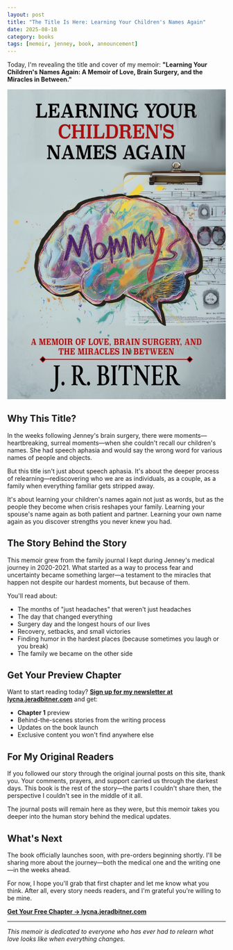 ```yaml
---
layout: post
title: "The Title Is Here: Learning Your Children's Names Again"
date: 2025-08-18
category: books
tags: [memoir, jenney, book, announcement]
---
```


Today, I'm revealing the title and cover of my memoir: **"Learning Your Children's Names Again: A Memoir of Love, Brain Surgery, and the Miracles in Between."**

![Book Cover](/assets/books/learning-your-childrens-names-again/cover-front.jpg)

## Why This Title?

In the weeks following Jenney's brain surgery, there were moments—heartbreaking, surreal moments—when she couldn't recall our children's names. She had speech aphasia and would say the wrong word for various names of people and objects.

But this title isn't just about speech aphasia. It's about the deeper process of relearning—rediscovering who we are as individuals, as a couple, as a family when everything familiar gets stripped away.

It's about learning your children's names again not just as words, but as the people they become when crisis reshapes your family. Learning your spouse's name again as both patient and partner. Learning your own name again as you discover strengths you never knew you had.

## The Story Behind the Story

This memoir grew from the family journal I kept during Jenney's medical journey in 2020-2021. What started as a way to process fear and uncertainty became something larger—a testament to the miracles that happen not despite our hardest moments, but because of them.

You'll read about:

- The months of "just headaches" that weren't just headaches
- The day that changed everything
- Surgery day and the longest hours of our lives  
- Recovery, setbacks, and small victories
- Finding humor in the hardest places (because sometimes you laugh or you break)
- The family we became on the other side

## Get Your Preview Chapter

Want to start reading today? **[Sign up for my newsletter at lycna.jeradbitner.com](https://lycna.jeradbitner.com)** and get:

- **Chapter 1** preview 
- Behind-the-scenes stories from the writing process  
- Updates on the book launch  
- Exclusive content you won't find anywhere else  

## For My Original Readers

If you followed our story through the original journal posts on this site, thank you. Your comments, prayers, and support carried us through the darkest days. This book is the rest of the story—the parts I couldn't share then, the perspective I couldn't see in the middle of it all.

The journal posts will remain here as they were, but this memoir takes you deeper into the human story behind the medical updates.

## What's Next

The book officially launches soon, with pre-orders beginning shortly. I'll be sharing more about the journey—both the medical one and the writing one—in the weeks ahead.

For now, I hope you'll grab that first chapter and let me know what you think. After all, every story needs readers, and I'm grateful you're willing to be mine.

**[Get Your Free Chapter → lycna.jeradbitner.com](https://lycna.jeradbitner.com)**

---

*This memoir is dedicated to everyone who has ever had to relearn what love looks like when everything changes.*